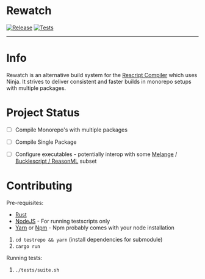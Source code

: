 # Rewatch

[![Release](https://github.com/rolandpeelen/rewatch/actions/workflows/build.yml/badge.svg?branch=master)](https://github.com/rolandpeelen/rewatch/actions/workflows/build.yml)
[![Tests](https://github.com/rolandpeelen/rewatch/actions/workflows/test.yml/badge.svg?branch=master)](https://github.com/rolandpeelen/rewatch/actions/workflows/test.yml)

------------------------
# Info

Rewatch is an alternative build system for the [Rescript Compiler](https://rescript-lang.org/) which uses Ninja. It strives to deliver consistent and faster builds in monorepo setups with multiple packages.


# Project Status
- [ ] Compile Monorepo's with multiple packages
- [ ] Compile Single Package
- [ ] Configure executables - potentially interop with some [Melange](https://github.com/melange-re/melange) / [Bucklescript / ReasonML](https://reasonml.github.io/) subset


# Contributing

Pre-requisites:
- [Rust](https://rustup.rs/) 
- [NodeJS](https://nodejs.org/en/) - For running testscripts only
- [Yarn](https://yarnpkg.com/) or [Npm](https://www.npmjs.com/) - Npm probably comes with your node installation

1. `cd testrepo && yarn` (install dependencies for submodule)
2. `cargo run`

Running tests:
1. `./tests/suite.sh`
